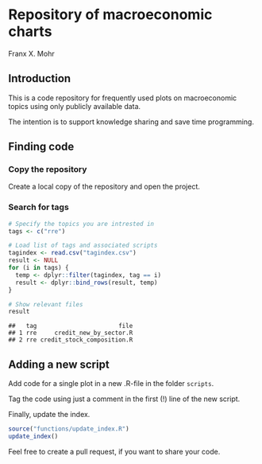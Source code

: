 Repository of macroeconomic charts
================
Franx X. Mohr

## Introduction

This is a code repository for frequently used plots on macroeconomic
topics using only publicly available data.

The intention is to support knowledge sharing and save time programming.

## Finding code

### Copy the repository

Create a local copy of the repository and open the project.

### Search for tags

``` r
# Specify the topics you are intrested in
tags <- c("rre")

# Load list of tags and associated scripts
tagindex <- read.csv("tagindex.csv")
result <- NULL
for (i in tags) {
  temp <- dplyr::filter(tagindex, tag == i)
  result <- dplyr::bind_rows(result, temp)
}

# Show relevant files
result
```

    ##   tag                       file
    ## 1 rre     credit_new_by_sector.R
    ## 2 rre credit_stock_composition.R

## Adding a new script

Add code for a single plot in a new .R-file in the folder `scripts`.

Tag the code using just a comment in the first (!) line of the new
script.

Finally, update the index.

``` r
source("functions/update_index.R")
update_index()
```

Feel free to create a pull request, if you want to share your code.
